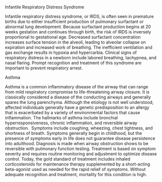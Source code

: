 Infantile Respiratory Distress Syndrome

Infantile respiratory distress syndrome, or IRDS, is often seen in premature births due to either insufficient production of pulmonary surfactant or abnormal lung development. Because surfactant production begins at 20 weeks gestation and continues through birth, the risk of IRDS is inversely proportional to gestational age. Decreased surfactant concentration increases surface tension in the alveoli, leading to alveolar collapse on expiration and increased work of breathing. The inefficient ventilation and gas exchange results in hypoxia and hypercarbia. Clinical signs of respiratory distress in a newborn include labored breathing, tachypnea, and nasal flaring. Prompt recognition and treatment of this syndrome are important to prevent respiratory arrest.

Asthma

Asthma is a common inflammatory disease of the airway that can range from mild respiratory compromise to life-threatening airway closure. It is classically considered a disease of the conducting airways and generally spares the lung parenchyma. Although the etiology is not well understood, affected individuals generally have a genetic predisposition to an allergy that is exacerbated by a variety of environmental factors that cause inflammation. The hallmarks of asthma include bronchial hyperresponsiveness, chronic inflammation, and reversible airway obstruction.  Symptoms include coughing, wheezing, chest tightness, and shortness of breath. Symptoms generally begin in childhood, but the presence of symptoms early in life does not guarantee disease persistence into adulthood. Diagnosis is made when airway obstruction shows to be reversible with pulmonary function testing. Treatment is based on symptom severity and requires routine monitoring and adjustment to optimize disease control. Today, the gold standard of treatment includes inhaled corticosteroids for maintenance therapy supplemented by a short-acting beta-agonist used as needed for the rapid relief of symptoms. Without adequate recognition and treatment, mortality for this condition is high.